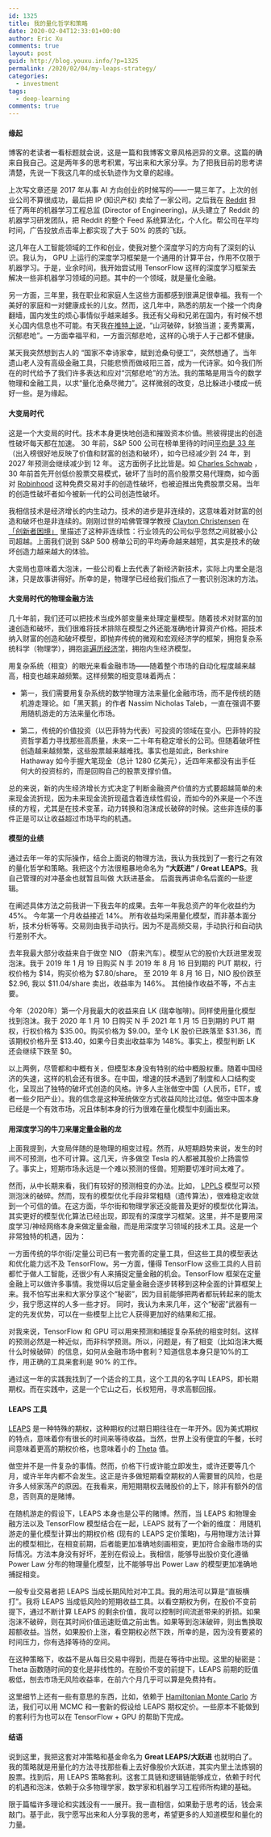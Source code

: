 ```yaml
---
id: 1325
title: 我的量化哲学和策略
date: 2020-02-04T12:33:01+00:00
author: Eric Xu
comments: true
layout: post
guid: http://blog.youxu.info/?p=1325
permalink: /2020/02/04/my-leaps-strategy/
categories:
  - investment
tags:
  - deep-learning
comments: true
---
```


#### 缘起

博客的老读者一看标题就会说，这是一篇和我博客文章风格迥异的文章。这篇的确来自我自己。这是两年多的思考积累，写出来和大家分享。为了把我目前的思考讲清楚，先说一下我这几年的成长轨迹作为文章的起缘。

上次写文章还是 2017 年从事 AI 方向创业的时候写的——一晃三年了。上次的创业公司不算很成功，最后把 IP (知识产权) 卖给了一家公司。之后我在 [Reddit](https://www.reddit.com/) 担任了两年的机器学习工程总监 (Director of Engineering)。从头建立了 Reddit 的机器学习研发团队，把 Reddit 的整个 Feed 系统算法化，个人化。帮公司在平均时间，广告投放点击率上都实现了大于 50% 的质的飞跃。

这几年在人工智能领域的工作和创业，使我对整个深度学习的方向有了深刻的认识。我认为， GPU 上运行的深度学习框架是一个通用的计算平台，作用不仅限于机器学习。于是，业余时间，我开始尝试用 TensorFlow 这样的深度学习框架去解决一些非机器学习领域的问题。其中的一个领域，就是量化金融。

另一方面，三年里，我在职业和家庭人生这些方面都感到很满足很幸福。我有一个美好的家庭和一对健康成长的儿女。然而，这几年中，熟悉的朋友一个接一个肉身翻墙，国内发生的烦心事情似乎越来越多。我还有父母和兄弟在国内，有时候不想关心国内信息也不可能。有天我[在推特上说](https://twitter.com/mathena/status/1196968225524707328)，“山河破碎，豺狼当道；麦秀粟离，沉郁悲呛”。一方面幸福平和，一方面沉郁悲呛，这样的心境于人于己都不健康。

某天我突然想到古人的 “国家不幸诗家幸，赋到沧桑句便工”，突然想通了。当年遗山老人没有高级金融工具，只能悲愤而做岐阳三首，成为一代诗家。如今我们所在的时代给予了我们许多表达和应对“沉郁悲呛”的方法。我的策略是用当今的数学物理和金融工具，以求“量化沧桑尽微力”。这样微弱的改变，总比躲进小楼成一统好一些。是为缘起。


#### 大变局时代

这是一个大变局的时代。技术本身更快地创造和摧毁资本价值。熊彼得提出的创造性破坏每天都在加速。   30 年前，S&P 500 公司在榜单里待的时间[平均是 33 年](https://www.innosight.com/insight/creative-destruction/)（出入榜很好地反映了价值和财富的创造和破坏），如今已经减少到 24 年，到 2027 年预测会继续减少到 12 年。 这方面例子比比皆是。如 [Charles Schwab](https://en.wikipedia.org/wiki/Charles_Schwab_Corporation) ，30 年前首先开创低价股票交易模式，破坏了当时的高价股票交易代理商，如今面对 [Robinhood](https://robinhood.com/) 这种免费交易对手的创造性破坏，也被迫推出免费股票交易。当年的创造性破坏者如今被新一代的公司创造性破坏。

我相信技术是经济增长的内生动力。技术的进步是非连续的，这意味着对财富的创造和破坏也是非连续的。刚刚过世的哈佛管理学教授 [Clayton Christensen](https://en.wikipedia.org/wiki/Clayton_Christensen) 在[「创新者困境」](https://en.wikipedia.org/wiki/The_Innovator%27s_Dilemma) 里描述了这种非连续性：行业领先的公司似乎忽然之间就被小公司超越。上面我们说到 S&P 500 榜单公司的平均寿命越来越短，其实是技术的破坏创造力越来越大的体验。

大变局也意味着大泡沫，一些公司看上去代表了新经济新技术，实际上内里全是泡沫，只是故事讲得好。所幸的是，物理学已经给我们指点了一套识别泡沫的方法。

#### 大变局时代的物理金融方法

几十年前，我们还可以把技术当成外部变量来处理定量模型。随着技术对财富的加速创造和破坏，我们很难将技术排除在模型之外还能准确地计算资产价格。把技术纳入财富的创造和破坏模型，即抛弃传统的微观和宏观经济学的框架，拥抱复杂系统科学（物理学），拥抱[非遍历经济学](https://ergodicityeconomics.com/)，拥抱内生经济模型。

用复杂系统（相变）的眼光来看金融市场——随着整个市场的自动化程度越来越高，相变也越来越频繁。这样频繁的相变意味着两点：

 - 第一，我们需要用复杂系统的数学物理方法来量化金融市场，而不是传统的随机游走理论。如「黑天鹅」的作者 Nassim Nicholas Taleb，一直在强调不要用随机游走的方法来量化市场。

 - 第二，传统的价值投资（以巴菲特为代表）可投资的领域在变小。巴菲特的投资哲学着力寻找那些高质量，未来一二十年有稳定增长的公司。但随着破坏性创造越来越频繁，这些股票越来越难找。事实也是如此，Berkshire Hathaway 如今手握大笔现金（总计 1280 亿美元），近四年来都没有出手任何大的投资标的，而是回购自己的股票支撑价值。

总的来说，新的内生经济增长方式决定了判断金融资产价值的方式要超越简单的未来现金流折现，因为未来现金流折现蕴含着连续性假设，而如今的外来是一个不连续的方程，尤其是在技术变革，动力转换和泡沫成长破碎的时候。这些非连续的事件正是可以让收益超过市场平均的机遇。

#### 模型的业绩

通过去年一年的实际操作，结合上面说的物理方法，我认为我找到了一套行之有效的量化哲学和策略。我把这个方法很粗暴地命名为 **“大跃进” / Great LEAPS**。我自己管理的对冲基金也就暂且叫做 大跃进基金。 后面我再讲命名后面的一些逻辑。

在阐述具体方法之前我讲一下我去年的成果。去年一年我总资产的年化收益约为 45%。 今年第一个月收益接近 14%。 所有收益均采用量化模型，而非基本面分析，技术分析等等。交易则由我手动执行。因为不是高频交易，手动执行和自动执行差别不大。

去年我最大部分收益来自于做空 NIO （蔚来汽车）。模型从它的股价大跃进里发现泡沫。我于 2019 年 1 月 19 日购买 N 手 2019 年 8 月 16 日到期的 PUT 期权，行权价格为 $14，购买价格为 $7.80/share。 至 2019 年 8 月 16 日，NIO 股价跌至 $2.96, 我以 $11.04/share 卖出，收益率为 146%。 其他操作收益不等，不占主要。

今年（2020年）第一个月我最大的收益来自 LK (瑞幸咖啡)。同样使用量化模型找到泡沫。我于 2020 年 1 月 10 日购买 N 手 2021 年 1 月 15 日到期的 PUT 期权，行权价格为 $35.00。购买价格为 $9.00。至今 LK 股价已跌落至 $31.36，而该期权价格升至 $13.40，如果今日卖出收益率为 148%。事实上，模型判断 LK 还会继续下跌至 $0。

以上两例，尽管都和中概有关，但模型本身没有特别的给中概股权重。随着中国经济的失速，这样的机会还有很多。在中国，增速的技术遇到了制度和人口结构变化，呈现出了独特的破坏式创造的风格。许多人主张做空中国（人民币，ETF，或者一些夕阳产业）。我的信念是这种笼统做空方式收益风险比过低。做空中国本身已经是一个有效市场，况且体制本身的行为很难在量化模型中刻画出来。

#### 用深度学习的牛刀来屠定量金融的龙

上面我提到，大变局伴随的是物理的相变过程。然而，从短期趋势来说，发生的时间不可预测，也不可计算。这几天，许多做空 Tesla 的人都被其股价上扬震惊了。事实上，短期市场永远是一个难以预测的怪兽。短期要切准时间太难了。

然而，从中长期来看，我们有较好的预测相变的办法。比如， [LPPLS](https://en.wikipedia.org/wiki/Didier_Sornette#The_JLS_and_LPPLS_models) 模型可以预测泡沫的破碎。然而，现有的模型优化手段非常粗糙（遗传算法），很难稳定收敛到一个可信的值。在这方面，华尔街和物理学家还没能普及更好的模型优化算法。其实更好的模型优化算法已经出现，即现有的深度学习框架。这里，并不是要用深度学习/神经网络本身来做定量金融，而是用深度学习领域的技术工具。这是一个非常独特的机遇，因为：

一方面传统的华尔街/定量公司已有一套完善的定量工具，但这些工具的模型表达和优化能力远不及 TensorFlow。另一方面，懂得 TensorFlow 这些工具的人目前都忙于做人工智能，还很少有人来捕捉定量金融的机会。TensorFlow 框架在定量金融上可以做许多事情。我觉得以后定量金融会逐步转移到这种全面的计算框架上来。我不怕写出来和大家分享这个“秘密”，因为目前能够把两者都玩转起来的能太少，我宁愿这样的人多一些才好。 同时，我认为未来几年，这个“秘密”武器有一定的先发优势，可以在一些模型上比它人获得更加好的结果和汇报。

对我来说，TensorFlow 和 GPU 可以用来预测和捕捉复杂系统的相变时刻。这样的预测必然是一种近似，而非科学预测。所以，问题是，有了相变（比如泡沫大概什么时候破碎）的信息，如何从金融市场中套利？知道信息本身只是10%的工作，用正确的工具来套利是 90% 的工作。

通过这一年的实践我找到了一个适合的工具，这个工具的名字叫 LEAPS，即长期期权。而在实践中，这是一个它山之石，长权短用，寻求高额回报。

#### LEAPS 工具

[LEAPS](http://www.cboe.com/education/getting-started/quick-facts/leaps) 是一种特殊的期权，这种期权的过期日期往往在一年开外。因为美式期权的特点，意味着你有很长的时间来等待收益。当然，世界上没有便宜的午餐，长时间意味着更高的期权价格，也意味着小的 [Theta](https://www.investopedia.com/terms/t/theta.asp) 值。

做空并不是一件复杂的事情。然而，价格下行或许能立即发生，或许还要等几个月，或许半年内都不会发生。这正是许多做短期看空期权的人需要冒的风险，也是许多人倾家荡产的原因。在我看来，用短期期权去赌股价的上下，除非有额外的信息，否则真的是赌博。

在随机游走的假设下，LEAPS 本身也是公平的赌博。然而，当 LEAPS 和物理金融方法以及 TensorFlow 模型结合在一起，LEAPS 就有了一个新的维度： 用随机游走的量化模型计算出的期权价格 (现有的 LEAPS 定价策略)，与用物理方法计算出的模型相比，在相变前期，后者能更加准确地刻画相变，更加符合金融市场的实际情况。方法本身没有好坏，差别在假设上。我相信，能够导出股价变化遵循 Power Law 分布的物理量化模型，比不能够导出 Power Law 的模型更加准确地捕捉相变。

一般专业交易者把 LEAPS 当成长期风险对冲工具。我的用法可以算是“直板横打”。我将 LEAPS 当成低风险的短期收益工具。以看空期权为例，在股价不变前提下，通过不断计算 LEAPS 的剩余价值，我可以控制时间流逝带来的折损。如果泡沫不破碎，则在其时间价值迅速贬值之前出售。如果等到泡沫破碎，则出售换取超额收益。当然，如果股价上涨，看空期权必然下跌，所幸的是，因为没有要紧的时间压力，你有选择等待的空间。

在这种策略下，收益不是从每日交易中得到，而是在等待中出现。这里的秘密是： Theta 函数随时间的变化是非线性的。在股价不变的前提下，LEAPS 前期的贬值极低，刨去市场无风险收益率，在前六个月几乎可以算是免费持有。

这里细节上还有一些有意思的东西，比如，依赖于 [Hamiltonian Monte Carlo](https://en.wikipedia.org/wiki/Hamiltonian_Monte_Carlo)  方法，我们可以用 MCMC 和一套新的假设给 LEAPS 期权定价。一些原本不能做到的套利行为也可以在 TensorFlow + GPU 的帮助下完成。

#### 结语

说到这里，我把这套对冲策略和基金命名为 **Great LEAPS/大跃进** 也就明白了。我的策略就是用量化的方法寻找那些看上去好像股价大跃进，其实内里土法炼钢的股票。找到后，用 LEAPS 策略套利。这套工具链和逻辑链能够成立，依赖于时代的机遇和泡沫，依赖于众多物理学家，数学家和机器学习工程师所构建的基础。

限于篇幅许多理论和实践没有一一展开。我一直相信，如果勤于思考的话，钱会来敲门。基于此，我宁愿写出来和人分享我的思考，希望更多的人知道模型和量化的力量。